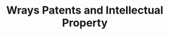 ---
name: wrays
title: Wrays Patents and Intellectual Property
logo: /img/wrays.png
period: Apr 2016
desc: Wrays is a boutique intellectual property law and patent firm.
my_role: I was a graduate clerk.
outcomes: I generally conducted research on copyright licensing, use of trade
          marks and misleading and deceptive conduct.
          I also helped to prepare defence submissions in a Supreme Court
          action.
---